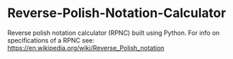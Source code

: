 # Reverse-Polish-Notation-Calculator
Reverse polish notation calculator (RPNC) built using Python. For info on specifications of a RPNC see: https://en.wikipedia.org/wiki/Reverse_Polish_notation
